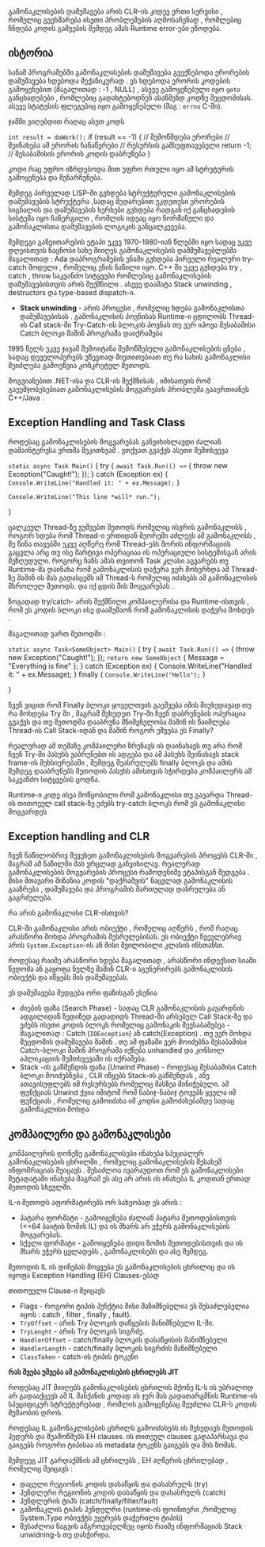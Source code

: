 
გამონაკლისების დამუშავება არის CLR-ის კიდევ ერთი სერვისი , რომელიც გვეხმარება ისეთი პრობლემების აღმოსაჩენად , რომლებიც ჩნდება კოდის გაშვების შემდეგ ამას Runtime error-ები ეწოდება.

## ისტორია

სანამ პროგრამებში გამონაკლისების დამუშავება გვექნებოდა ერორების დამუშავება ხდებოდა მექანიკურად . ეს ხდებოდა ერორის კოდების გამოყენებით (მაგალითად : -1 , NULL) , ასევე გამოყენებული იყო `goto` განცხადებები ,  რომლებიც გადახტებოდნენ ასაწმენდ კოდზე შეცდომისას.
ასევე სტატუსის ფლეგებიც იყო გამოყენებული (მაგ : `errno` C-ში).

ჯამში ვიღებდით რაღაც ასეთ კოდს

`int result = doWork();`
if (result == -1) {
    // შემოწმდება ერორები
    // შეინახება ამ ერორის ჩანაწერები
    // რესურსის გამსუფთავებელი
    return -1; // შესაბამისის ერორის კოდის დაბრუნება
}

კოდი რაც უფრო იზრდებოდა მით უფრო რთული იყო ამ სტრუტურის გამოყენება და შენარჩუნება.


შემდეგ პირველად LISP-ში გვხდება სტრუქტურული გამონაკლისების დამუშავების სტრუქტურა ,სადაც შედარებით უკდეთესი ერორების სიგნალის და დამუშავების ხერხები გვხდება რადგან იქ განცხადების სისტემა იყო ჩანერგილი , რომლის იდეაც იყო ნორმანული და გამონაკლისთა დამუშავების ლოგიკის განცალკევება.

შემდეგი განვითარების ეტაპი უკვე 1970-1980-იან წლებში იყო სადაც უკვე დღეისთვის ნაცნობი სახე მიიღეს გამონაკლისების დამმუშავებლებმა მაგალითად : Ada დაპროგრამების ენაში გვხდება პირველი რეალური try-catch მოდელი , რომელიც ენის ნაწილი იყო. C++ ში უკვე გვხდება try , catch , throw საკვანძო სიტყვები რომლებიც გამონაკლისების დამუშავებისთვის არის შექმნილი .  ასევე დაამატა Stack unwinding , destructors და type-based dispatch-ი.


- **Stack unwinding** - არის პროცესი , რომელიც ხდება გამონაკლისთა დამუშავებისას . გამონაკლისის პოვნისას Runtime-ი ცდილობს Thread-ის Call stack-ში Try-Catch-ის ბლოკის პოვნას თუ ვერ იპოვა შესაბამისი Catch ბლოკი მაშინ პროგრამა დაიქრაშება

1995 წელს უკვე ჯავამ შემოიტანა შემოწმებული გამონაკლისების ცნება , სადაც დეველოპერებს უწევთად მიეთითებიათ თუ რა სახის გამონაკლისი შეიძლება გამოეწვია კონკრეტულ მეთოდს. 

მოგვიანებით .NET-ისა და CLR-ის შექმნისას , იმისათვის რომ გაეუმჯობესებიათ გამონაკლისების მოგვარების პრობლემა გააერთიანეს C++/Java .


## Exception Handling and Task Class

როდესაც გამონაკლისების მოგვარებას განვიხიხლავდი ძალიან დამაინტერესა ერთმა შეკითხვამ . ვთქვათ გვაქვს ასეთი შემთხვევა


`static async Task Main()`
{
    try
    {
        `await Task.Run(() =>`
        {
            throw new Exception("Caught!");
        });
    }
    catch (Exception ex)
    {
        `Console.WriteLine("Handled it: " + ex.Message);`
    }

    Console.WriteLine("This line *will* run.");
}


ცალკეულ Thread-ზე ვუშვებთ მეთოდს რომელიც ისვრის გამონაკლისს , როგორ ხდება რომ Thread-ი ერთიდან მეორეში აძლევს ამ გამონაკლისს , მე წინა თავებში უკვე აღწერე რომ Thread-ებს შორის ინფორმაციის გაცვლა არც თუ ისე მარტივი ოპერაციაა ის ოპერაციული სისტემისგან არის შეზღუდული. როგორც ჩანს ამას თვითონ Task კლასი აგვარებს თუ Runtime-მა დაინახა რომ გამონაკლისის დაჭერა ვერ მოხერხდა ამ Thread-ზე მაშინ ის მას გადასცემს იმ Thread-ს რომელიც იძახებს ამ გამონაკლისის მსროლელ მეთოდს. და იქ ცდის მის მოგვარებას .

ზოგადად try/catch- არის შექმნილი კომპაილერისა და Runtime-ისთვის , რომ ეს კოდის ბლოკი ისე დაამუშაონ რომ გამონაკლისის დაჭერა მოხდეს .

მაგალითად ვართ მეთოდში :

`static async Task<SomeObject> Main()`
{
    try
    {
        `await Task.Run(() =>`
        {
            throw new Exception("Caught!");
        });
		`return new SomeObject`
		{
			Message = "Everything is fine"
		};
    }
    catch (Exception ex)
    {
        Console.WriteLine("Handled it: " + ex.Message);
    }
	 finally
	 {
			`Console.WriteLine("Hello");`
	 }
    
}

ჩვენ ვიცით რომ Finally ბლოკი ყოველთვის გაეშვება იმის მიუხედავად თუ რა მოხდება Try ში , მაგრამ შეხედეთ Try-ში ჩვენ დაბრუნების ოპერაცია გვაქვს და თუ მეთოდმა დააბრუნა მნიშვნელობა მაშინ ის წაიშლება Thread-ის Call Stack-იდან და მაშინ როგორ ეშვება ეს Finally?

რეალურად ამ თემაზე კომპაილერი ზრუნავს ის დაინახავს თუ არა რომ ჩვენ Try-ში პასუხს ვაბრუნებთ ის ადგება და ამ პასუხს შეინახავს stack frame-ის მეხსიერებაში , შემდეგ შეასრულებს finally ბლოკს და ამის შემდეგ დააბრუნებს მეთოდის პასუხს ამისთვის სჭირდება კომპაილერს ამ საკვანძო სიტყვების ცოდნა.


Runtime-ი კიდე ისეა მოწყობილი რომ გამონაკლისი თუ გავარდა Thread-ის თითოეულ call stack-ზე ეძებს try-catch ბლოკს რომ ეს გამონაკლისი მოგვარდეს

## Exception handling and CLR

ჩვენ ნაწილობრივ შევეხეთ გამონაკლისების მოგვარების პროცესს CLR-ში , მაგრამ ამ ნაწილში მას ვრცლად განვიხილავ. რეალურად გამონაკლისების მოგვარების პროცესი რამოდენიმე ეტაპისგან შედგება . მისი მთავარი მიზანია კოდის "დაქრაშვის" ნაცვლად გამონაკლისის გააზრება , დამუშავება და პროგრამის მართულად დასრულება ან გაგრძელება.

რა არის გამონაკლისი CLR-ისთვის?

CLR-ში გამონაკლისი არის ობიექტი , რომელიც აღწერს , რომ რაღაც არასწორი მოხდა პროგრამის შესრულებისას.  ეს ობიექტი ჩვეულებრივ არის `System.Exception`-ის ან მისი შვილობილი კლასის ინსთანსი. 

როდესაც რაიმე არასწორი ხდება მაგალითად ,  არასწორი ინდექსით სიაში წვდომა ან გაყოფა ნულზე მაშინ CLR-ი აგენერირებს გამონაკლისის ობიექტს და იწყებს მის დამუშავებას.

ეს დამუშავება შედგება ორი ფაზისგან ესენია 

- ძიების ფაზა (Search Phase) - სადაც CLR გამონაკლისის გავარდნის ადგილიდან ზედიზედ გადადიდს Thread-ში არსებულ Call Stack-ზე და ეძებს ისეთი კოდის ბლოკს რომელიც გამონაკის შეესაბამებეა - მაგალითად : Catch (`IOException`) ან catch(Exception)  . თუ ვერ მოხდა შეცდომის დამუშავება მაშინ . თუ ამ ფაზაში ვერ მოიძებნა შესაბამისი Catch-ბლოკი მაშინ პროგრამა იქნება unhandled და კონსოლ აპლიკაციის შემთხვევაში ის იქრაშება.
- Stack -ის გაწმენდის ფაზა (Unwind Phase) - როდესაც შესაბამისი Catch ბლოკი მოიძებნება , CLR იწყებს Stack-ის გაწმენდას , ანუ ათავისუფლებს იმ რესურსებს რომელიც მასზეა მინიჭებული. ამ ფუნქციას Unwind ქვია იმიტომ რომ ნაბიჯ-ნაბიჯ ტოვებს ყველა იმ ფუნქციას , რომელიც გამოიძახა იმ კოდსი გამოძახებამდე სადაც გამონაკლისი მოხდა

## კომპაილერი და  გამონაკლისები

კომპაილერის დონეზე გამონაკლისები ინახება სპეციალურ გამონაკლისების ცხრილში , რომელიც გამონაკლისების შესახემ ინფომრაციას შეიცავს . შესაძლოა ივარაუდოთ რომ ეს გამონაკლისები მეტადატაში ინახება მაგრამ ეს ასე არ არის ის ინახება IL კოდთან ერთად მეთოდის სხეულში.

IL-ი მეთოდს აფორმატირებს ორ სახეობად ეს არის :
- პატარა ფორმატი - გამოიყენება ძალიან პატარა მეთოდებისთვის (<=64 ბაიტის ზომის IL) და ის მხარს არ უჭერს გამონაკლისების მოგვარებას.
- სქელი ფორმატი - გამოიყენება დიდი ზომის მეთოდებისთვის და ის მხარს უჭერს ცვლადებს , გამონაკლისებს და ასე შემდეგ.


მეთოდის IL ის დინებას მოყვება ეს გამონაკლისების ცხრილიც და ის იყოფა Exception Handling (EH) Clauses-ებად

თითოუელი Clause-ი შეიცავს 
- Flags - როგორი ტიპის პუნქტია მისი მანიშნებელია ეს შესაძლებელია იყოს : catch , filter , finally , fault).
- `TryOffset` - არის Try ბლოკის დაწყების მანიშნებელი IL-ში.
- `TryLenght` - არის Try ბლოკის სიგრძე.
- `HandlerOffset` - catch/finally ბლოკის დასაწყისის მანიშნებელი
- `HandlerLength` - catch/finally ბლოკის სიგრძის მანიშნებელი
- `ClassToken` - catch-ის ტიპის ტოკენი


**რას შვება უშვება ამ გამონაკლისების ცხრილებს JIT**

როდესაც JIT  მიიღებს გამონაკლისების ცხრილის მქონე IL-ს ის უბრალოდ არ გადააქცევს ამ IL მანქანის კოდად ის ჯერ მას გადათარგმნის Runtime-ის სპეციფიკურ სტრუქტურებად , რომლის გამოყენებაც შეუძლია CLR-ს კოდის მუშაობის დროს.

როდესაც IL გამონაკლისების ცხრილს გამოიძახებს ის შეხედავს მეთოდის ჰედერს და შეამოწმებს EH clauses. ის თითეულ clauses გადაპარსავა და გაიგებს როგორი ტიპისაა ის metadata ტოკენს გაიგებს და მის ზომას.

შემდეეგ JIT გარდაქმნის ამ ცხრილებს , EH აღწერის ცხრილებად , რომელიც შეიცავს :
- დაცული რეგიონის კოდის დასაწყის და დასასრულს (try)
- ჰენდლერი რეგიონის კოდის დასაწყის და დასასრულს (catch)
- ჰენდლერის ტიპს (catch/finally/filter/fault)
- გამონაკლის ტიპის ჰენდელრი (runtime-ის ფოინთერი ,რომელიც System.Type ობიექტს უყურებს დაჭერილი ტიპის)
- შესაძლოა ნაგვის ამგროვებელზეც იყოს რაიმე ინფორმაციას Stack unwidning-ს თუ დასჭირდა.